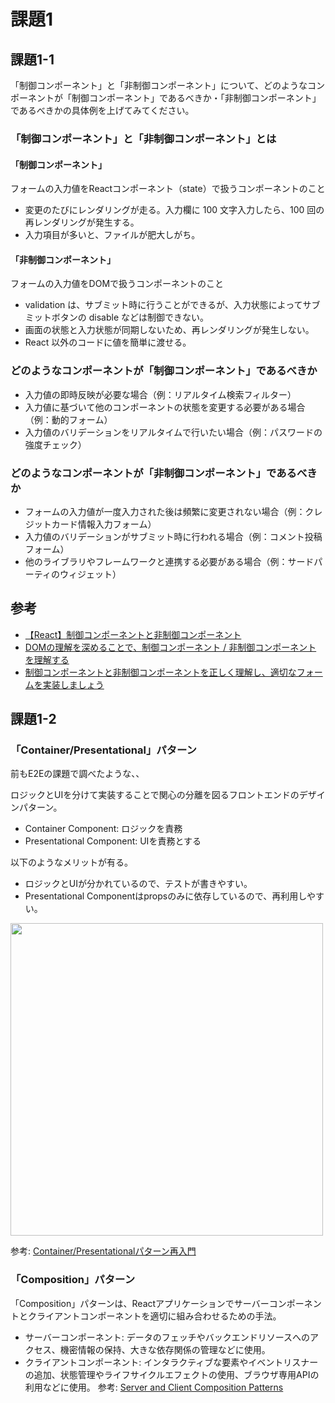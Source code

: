 # 課題1
## 課題1-1
「制御コンポーネント」と「非制御コンポーネント」について、どのようなコンポーネントが「制御コンポーネント」であるべきか・「非制御コンポーネント」であるべきかの具体例を上げてみてください。
### 「制御コンポーネント」と「非制御コンポーネント」とは
#### 「制御コンポーネント」
フォームの入力値をReactコンポーネント（state）で扱うコンポーネントのこと
- 変更のたびにレンダリングが走る。入力欄に 100 文字入力したら、100 回の再レンダリングが発生する。
- 入力項目が多いと、ファイルが肥大しがち。
#### 「非制御コンポーネント」
フォームの入力値をDOMで扱うコンポーネントのこと
- validation は、サブミット時に行うことができるが、入力状態によってサブミットボタンの disable などは制御できない。
- 画面の状態と入力状態が同期しないため、再レンダリングが発生しない。
- React 以外のコードに値を簡単に渡せる。

### どのようなコンポーネントが「制御コンポーネント」であるべきか
- 入力値の即時反映が必要な場合（例：リアルタイム検索フィルター）
- 入力値に基づいて他のコンポーネントの状態を変更する必要がある場合（例：動的フォーム）
- 入力値のバリデーションをリアルタイムで行いたい場合（例：パスワードの強度チェック）

### どのようなコンポーネントが「非制御コンポーネント」であるべきか
- フォームの入力値が一度入力された後は頻繁に変更されない場合（例：クレジットカード情報入力フォーム）
- 入力値のバリデーションがサブミット時に行われる場合（例：コメント投稿フォーム）
- 他のライブラリやフレームワークと連携する必要がある場合（例：サードパーティのウィジェット）

## 参考
- [【React】制御コンポーネントと非制御コンポーネント](https://qiita.com/y-suzu/items/8fc2edcd33951733cfcb)
- [DOMの理解を深めることで、制御コンポーネント / 非制御コンポーネント を理解する](https://zenn.dev/mami_inuzuka/articles/79093514fab74b)
- [制御コンポーネントと非制御コンポーネントを正しく理解し、適切なフォームを実装しましょう](https://x.gd/AuZzo)

## 課題1-2
### 「Container/Presentational」パターン
前もE2Eの課題で調べたような、、

ロジックとUIを分けて実装することで関心の分離を図るフロントエンドのデザインパターン。
- Container Component: ロジックを責務
- Presentational Component: UIを責務とする

以下のようなメリットが有る。
- ロジックとUIが分かれているので、テストが書きやすい。
- Presentational Componentはpropsのみに依存しているので、再利用しやすい。

<img src="https://storage.googleapis.com/zenn-user-upload/d7402f1ed76b-20220613.png" width=500>

参考: [Container/Presentationalパターン再入門](https://zenn.dev/buyselltech/articles/9460c75b7cd8d1)

### 「Composition」パターン
「Composition」パターンは、Reactアプリケーションでサーバーコンポーネントとクライアントコンポーネントを適切に組み合わせるための手法。
- サーバーコンポーネント: データのフェッチやバックエンドリソースへのアクセス、機密情報の保持、大きな依存関係の管理などに使用。
- クライアントコンポーネント: インタラクティブな要素やイベントリスナーの追加、状態管理やライフサイクルエフェクトの使用、ブラウザ専用APIの利用などに使用。
参考: [Server and Client Composition Patterns](https://nextjs.org/docs/app/building-your-application/rendering/composition-patterns)

